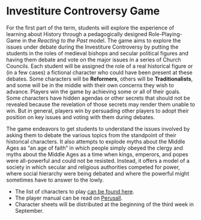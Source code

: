 # Investiture Controversy Game

For the first part of the term, students will explore the experience of learning about History through a pedagogically designed Role-Playing-Game in the _Reacting to the Past_ model. The game aims to explore the issues under debate during the Investiture Controversy by putting the students in the roles of medieval bishops and secular political figures and having them debate and vote on the major issues in a series of Church Councils. Each student will be assigned the role of a real historical figure or (in a few cases) a fictional character who could have been present at these debates. Some characters will be **Reformers**, others will be **Traditionalists**, and some will be in the middle with their own concerns they wish to advance.  Players win the game by achieving some or all of their goals. Some characters have hidden agendas or other secrets that should not be revealed because the revelation of those secrets may render them unable to win. But in general, players win by persuading other players to adopt their position on key issues and voting with them during debates.

The game endeavors to get students to understand the issues involved by asking them to debate the various topics from the standpoint of their historical characters. It also attempts to explode myths about the Middle Ages as “an age of faith” in which people simply obeyed the clergy and myths about the Middle Ages as a time when kings, emperors, and popes were all-powerful and could not be resisted. Instead, it offers a model of a society in which secular and religious authorities competed for power, where social hierarchy were being debated and where the powerful might sometimes have to answer to the lowly.&#x20;

* The list of characters to play [can be found here](https://docs.google.com/spreadsheets/d/1foqDRbmYshIzMNinPUUJ1HPiyiVAjA8sE6cY1bdo58g/edit?usp=sharing).
* The player manual can be read on [Perusall](../digital-tools/perusall.md).&#x20;
* Character sheets will be distributed at the beginning of the third week in September.
